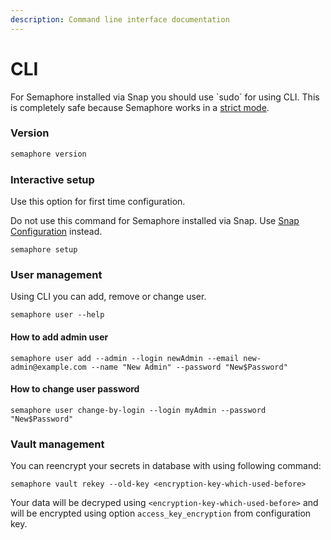 ```yaml
---
description: Command line interface documentation
---
```


# CLI

<div class="warning">
    For Semaphore installed via Snap you should use `sudo` for using CLI. This is completely safe because Semaphore works in a <a href="https://snapcraft.io/docs/snap-confinement">strict mode</a>.
</div>

### Version

```bash
semaphore version
```

### Interactive setup

Use this option for first time configuration.


<div class="warning">
    Do not use this command for Semaphore installed via Snap. Use <a href="./configuration#snap-configuration">Snap Configuration</a> instead.
</div>

```
semaphore setup
```

### User management

Using CLI you can add, remove or change user.

```
semaphore user --help
```

#### How to add admin user
```
semaphore user add --admin --login newAdmin --email new-admin@example.com --name "New Admin" --password "New$Password"
```

#### How to change user password
```
semaphore user change-by-login --login myAdmin --password "New$Password"
```

### Vault management

You can reencrypt your secrets in database with using following command:

```
semaphore vault rekey --old-key <encryption-key-which-used-before>
```

Your data will be decryped using `<encryption-key-which-used-before>` and will be encrypted using option `access_key_encryption` from configuration key.

